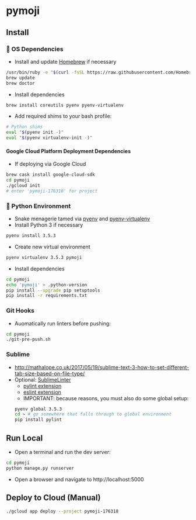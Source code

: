 # pymoji


## Install

### 🍺 OS Dependencies

- Install and update [Homebrew](https://brew.sh/) if necessary
```bash
/usr/bin/ruby -e "$(curl -fsSL https://raw.githubusercontent.com/Homebrew/install/master/install)"
brew update
brew doctor
```
- Install dependencies
```bash
brew install coreutils pyenv pyenv-virtualenv
```
- Add required shims to your bash profile:
```bash
# Python shims
eval "$(pyenv init -)"
eval "$(pyenv virtualenv-init -)"
```

#### Google Cloud Platform Deployment Dependencies
- If deploying via Google Cloud
```bash
brew cask install google-cloud-sdk
cd pymoji
./gcloud init
# enter 'pymoji-176318' for project
```

### 🐍 Python Environment

- Snake menagerie tamed via [pyenv](https://github.com/pyenv/) and [pyenv-virtualenv](https://github.com/pyenv/pyenv-virtualenv)
- Install Python 3 if necessary
```bash
pyenv install 3.5.3
```
- Create new virtual environment
```bash
pyenv virtualenv 3.5.3 pymoji
```
- Install dependencies
```bash
cd pymoji
echo 'pymoji' > .python-version
pip install --upgrade pip setuptools
pip install -r requirements.txt
```

### Git Hooks

- Auomatically run linters before pushing:
```bash
cd pymoji
./git-pre-push.sh
```

### Sublime
- http://mathalope.co.uk/2017/05/19/sublime-text-3-how-to-set-different-tab-size-based-on-file-type/
- Optional: [SublimeLinter](http://sublimelinter.readthedocs.io/en/latest/)
  - [pylint extension](https://packagecontrol.io/packages/SublimeLinter-pylint)
  - [eslint extension](https://packagecontrol.io/packages/SublimeLinter-contrib-eslint)
  - IMPORTANT: because reasons, you must also do some global setup:
  ```bash
  pyenv global 3.5.3
  cd ~ # go somewhere that falls through to global environment
  pip install pylint
  ```


## Run Local

- Open a terminal and run the dev server:
```bash
cd pymoji
python manage.py runserver
```

- Open a browser and navigate to http://localhost:5000


## Deploy to Cloud (Manual)

```bash
./gcloud app deploy --project pymoji-176318
```


